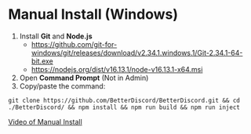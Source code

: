 # Manual Install (Windows)

1. Install **Git** and **Node.js**
   - https://github.com/git-for-windows/git/releases/download/v2.34.1.windows.1/Git-2.34.1-64-bit.exe
   - https://nodejs.org/dist/v16.13.1/node-v16.13.1-x64.msi
2. Open **Command Prompt** (Not in Admin)
3. Copy/paste the command:

`git clone https://github.com/BetterDiscord/BetterDiscord.git && cd ./BetterDiscord/ && npm install && npm run build && npm run inject`

[Video of Manual Install](https://user-images.githubusercontent.com/90428263/162848023-9816afe8-8e77-44b5-afe2-054fd9131700.mp4)

